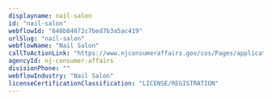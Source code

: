 ```yaml
---
displayname: nail-salon
id: "nail-salon"
webflowId: "640b84672c7bed7b3a5ac419"
urlSlug: "nail-salon"
webflowName: "Nail Salon"
callToActionLink: "https://www.njconsumeraffairs.gov/cos/Pages/applications.aspx"
agencyId: nj-consumer-affairs
divisionPhone: ""
webflowIndustry: "Nail Salon"
licenseCertificationClassification: "LICENSE/REGISTRATION"
---
```

